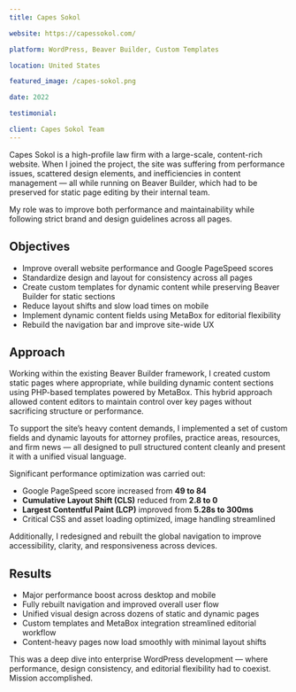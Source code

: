```yaml
---
title: Capes Sokol

website: https://capessokol.com/

platform: WordPress, Beaver Builder, Custom Templates

location: United States

featured_image: /capes-sokol.png

date: 2022

testimonial: 

client: Capes Sokol Team
---
```


Capes Sokol is a high-profile law firm with a large-scale, content-rich website. When I joined the project, the site was suffering from performance issues, scattered design elements, and inefficiencies in content management — all while running on Beaver Builder, which had to be preserved for static page editing by their internal team.

My role was to improve both performance and maintainability while following strict brand and design guidelines across all pages.

## Objectives

- Improve overall website performance and Google PageSpeed scores  
- Standardize design and layout for consistency across all pages  
- Create custom templates for dynamic content while preserving Beaver Builder for static sections  
- Reduce layout shifts and slow load times on mobile  
- Implement dynamic content fields using MetaBox for editorial flexibility  
- Rebuild the navigation bar and improve site-wide UX

## Approach

Working within the existing Beaver Builder framework, I created custom static pages where appropriate, while building dynamic content sections using PHP-based templates powered by MetaBox. This hybrid approach allowed content editors to maintain control over key pages without sacrificing structure or performance.

To support the site’s heavy content demands, I implemented a set of custom fields and dynamic layouts for attorney profiles, practice areas, resources, and firm news — all designed to pull structured content cleanly and present it with a unified visual language.

Significant performance optimization was carried out:
- Google PageSpeed score increased from **49 to 84**  
- **Cumulative Layout Shift (CLS)** reduced from **2.8 to 0**  
- **Largest Contentful Paint (LCP)** improved from **5.28s to 300ms**  
- Critical CSS and asset loading optimized, image handling streamlined

Additionally, I redesigned and rebuilt the global navigation to improve accessibility, clarity, and responsiveness across devices.

## Results

- Major performance boost across desktop and mobile  
- Fully rebuilt navigation and improved overall user flow  
- Unified visual design across dozens of static and dynamic pages  
- Custom templates and MetaBox integration streamlined editorial workflow  
- Content-heavy pages now load smoothly with minimal layout shifts

This was a deep dive into enterprise WordPress development — where performance, design consistency, and editorial flexibility had to coexist. Mission accomplished.
